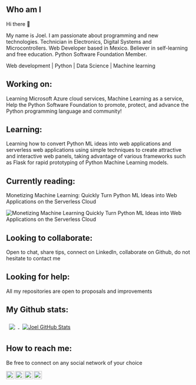 ## Who am I
Hi there 👋 

My name is Joel. I am passionate about programming and new technologies. Technician in Electronics, Digital Systems and Microcontrollers.
Web Developer based in Mexico. Believer in self-learning and free education. Python Software Foundation Member.

Web development | Python | Data Science | Machine learning 



## Working on:
Learning Microsoft Azure cloud services, Machine Learning as a service, Help the Python Software Foundation to  promote, protect, and advance the Python programming language and community!



## Learning:
Learning how to convert Python ML ideas into web applications and serverless web applications using simple techniques to create attractive and interactive web panels, taking advantage of various frameworks such as Flask for rapid prototyping of Python Machine Learning models.



## Currently reading:
Monetizing Machine Learning:
Quickly Turn Python ML Ideas into Web Applications on the Serverless Cloud

![Monetizing Machine Learning
Quickly Turn Python ML Ideas into Web Applications on the Serverless Cloud](https://images.springer.com/sgw/books/medium/9781484238721.jpg)



## Looking to collaborate:
Open to chat, share tips, connect on LinkedIn, collaborate on Github, do not hesitate to contact me



## Looking for help:
All my repositories are open to proposals and improvements


## My Github stats:

<a href="https://github.com/JoelBuenrostro">
  <img align="center" style="margin:0.5rem" src="https://github-readme-stats.vercel.app/api/top-langs/?username=JoelBuenrostro&hide=html,css&title_color=ffffff&text_color=c9cacc&icon_color=4AB197&bg_color=1A2B34" />
</a>

<a href="https://github.com/JoelBuenrostro">
  <img align="center" style="margin:0.5rem" src="https://github-readme-stats.vercel.app/api?username=JoelBuenrostro&show_icons=true&line_height=27&count_private=true&title_color=ffffff&text_color=c9cacc&icon_color=4AB097&bg_color=1A2B34" alt="Joel GitHub Stats" />
</a>



## How to reach me:
Be free to connect on any social network of your choice

[<img align="left" alt="Facebook" width="22px" src="https://cdn.jsdelivr.net/npm/simple-icons@3.4.0/icons/facebook.svg" />][facebook]

[<img align="left" alt="Twitter" width="22px" src="https://cdn.jsdelivr.net/npm/simple-icons@v3/icons/twitter.svg" />][twitter]

[<img align="left" alt="LinkedIn" width="22px" src="https://cdn.jsdelivr.net/npm/simple-icons@v3/icons/linkedin.svg" />][linkedin]

[<img align="left" alt="Dev" width="22px" src="https://d2fltix0v2e0sb.cloudfront.net/dev-badge.svg" />][Dev]

[facebook]: https://www.facebook.com/jesusjoelb/
[twitter]: https://twitter.com/esteGeek
[linkedin]: https://www.linkedin.com/in/joelbuenrostro/
[Dev]: https://dev.to/joelbuenrostro

